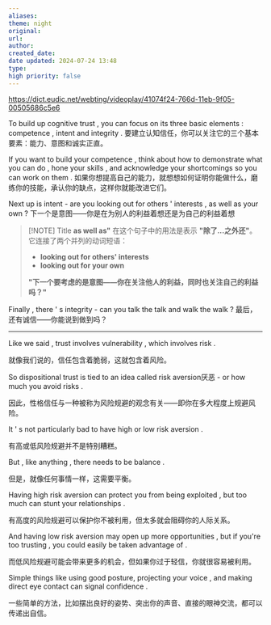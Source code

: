 ```yaml
---
aliases: 
theme: night
original: 
url: 
author: 
created_date: 
date updated: 2024-07-24 13:48
type: 
high priority: false
---
```


<https://dict.eudic.net/webting/videoplay/41074f24-766d-11eb-9f05-00505686c5e6>

To build up cognitive trust , you can focus on its three basic elements : competence ,  intent and integrity .
要建立认知信任，你可以关注它的三个基本要素：能力、意图和诚实正直。

If you want to build your competence , think about how to demonstrate what you can do , hone your skills , and acknowledge your shortcomings so you can work on them .
如果你想提高自己的能力，就想想如何证明你能做什么，磨练你的技能，承认你的缺点，这样你就能改进它们。

Next up is intent - are you looking out for others ' interests , as well as your own ?
下一个是意图——你是在为别人的利益着想还是为自己的利益着想


> [!NOTE] Title
> **as well as"** 在这个句子中的用法是表示 **"除了...之外还"**。它连接了两个并列的动词短语：
> 
> - **looking out for others' interests**
> - **looking out for your own**
> 
> **"下一个要考虑的是意图——你在关注他人的利益，同时也关注自己的利益吗？"**

Finally , there ' s integrity - can you talk the talk and walk the walk ?
最后，还有诚信——你能说到做到吗？

---

Like we said , trust involves vulnerability , which involves risk .

就像我们说的，信任包含着脆弱，这就包含着风险。

So dispositional trust is tied to an idea called risk aversion厌恶  - or how much you avoid risks .

因此，性格信任与一种被称为风险规避的观念有关——即你在多大程度上规避风险。

It ' s not particularly bad to have high or low risk aversion .

有高或低风险规避并不是特别糟糕。

But , like anything , there needs to be balance .

但是，就像任何事情一样，这需要平衡。

Having high risk aversion can protect you from being exploited , but too much can stunt your relationships .

有高度的风险规避可以保护你不被利用，但太多就会阻碍你的人际关系。

And having low risk aversion may open up more opportunities , but if you're too trusting , you could easily be taken advantage of .

而低风险规避可能会带来更多的机会，但如果你过于轻信，你就很容易被利用。

Simple things like using good posture, projecting your voice , and making direct eye contact can signal confidence .

一些简单的方法，比如摆出良好的姿势、突出你的声音、直接的眼神交流，都可以传递出自信。